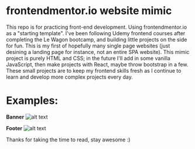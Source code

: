 # frontendmentor.io website mimic
This repo is for practicing front-end development. Using frontendmentor.io as a "starting template".
I've been following Udemy frontend courses after completing the Le Wagon bootcamp, and building little projects on the side for fun. This is my first of hopefully many single page websites (just desining a landing page for instance, not an entire SPA website).
This mimic project is purely HTML and CSS; in the future I'll add in some vanilla JavaScript, then make projects with React, maybe throw bootstrap in a few.
These small projects are to keep my frontend skills fresh as I continue to learn and develop more complex projects every day.

# Examples:

**Banner**
![alt text](https://troopl-portfolio.s3.eu-west-1.amazonaws.com/lxqeqrnihfctqtzw4gmcdjw2afxs?response-content-disposition=inline%3B%20filename%3D%22Screen%20Shot%202022-08-11%20at%206.09.27%20PM.png%22%3B%20filename%2A%3DUTF-8%27%27Screen%2520Shot%25202022-08-11%2520at%25206.09.27%2520PM.png&response-content-type=image%2Fpng&X-Amz-Algorithm=AWS4-HMAC-SHA256&X-Amz-Credential=AKIAJVWH45TXBJODL24A%2F20220811%2Feu-west-1%2Fs3%2Faws4_request&X-Amz-Date=20220811T222156Z&X-Amz-Expires=300&X-Amz-SignedHeaders=host&X-Amz-Signature=d82dbe7d69e76fdeedf2a01eea9e0603f5e84129f0445a5dea41ea9c406d17f0)

**Footer**
![alt text](https://troopl-portfolio.s3.eu-west-1.amazonaws.com/g09g2q9el06w1enj2x7fstsixjg1?response-content-disposition=inline%3B%20filename%3D%22Screen%20Shot%202022-08-11%20at%206.16.23%20PM.png%22%3B%20filename%2A%3DUTF-8%27%27Screen%2520Shot%25202022-08-11%2520at%25206.16.23%2520PM.png&response-content-type=image%2Fpng&X-Amz-Algorithm=AWS4-HMAC-SHA256&X-Amz-Credential=AKIAJVWH45TXBJODL24A%2F20220811%2Feu-west-1%2Fs3%2Faws4_request&X-Amz-Date=20220811T222156Z&X-Amz-Expires=300&X-Amz-SignedHeaders=host&X-Amz-Signature=4c03f97d61a9664df76edcc5cea1e58fe15427e6bc8ae050a2fece1f0435009a)

Thanks for taking the time to read, stay awesome :)
